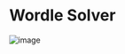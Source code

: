 # Wordle Solver

![image](https://user-images.githubusercontent.com/30869493/152514244-be1c66a2-50eb-46dd-a161-6d371d7f67cb.png)
